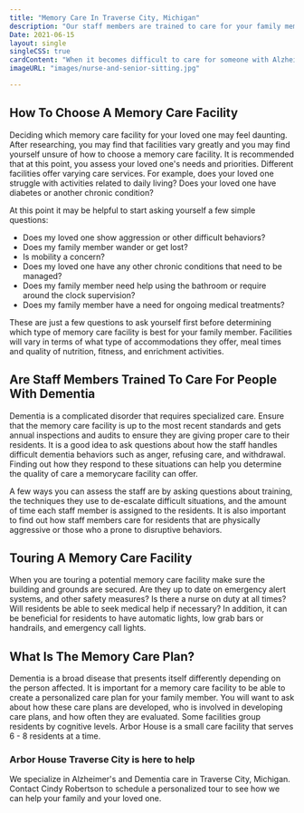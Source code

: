 ```yaml
---
title: "Memory Care In Traverse City, Michigan"
description: "Our staff members are trained to care for your family member with dementia.  We provide intensive, specialized care in a small environment."
Date: 2021-06-15
layout: single
singleCSS: true
cardContent: "When it becomes difficult to care for someone with Alzheimer's disease or dementia at home, you may want to consider memory care.  We provide intensive, specialized care for people with memory issues to help them get the most out of life."
imageURL: "images/nurse-and-senior-sitting.jpg"

---
```


## How To Choose A Memory Care Facility

Deciding which memory care facility for your loved one may feel daunting.  After researching, you may find that facilities vary greatly and you may find yourself unsure of how to choose a memory care facility.  It is recommended that at this point, you assess your loved one's needs and priorities.  Different facilities offer varying care services.  For example, does your loved one struggle with activities related to daily living?  Does your loved one have diabetes or another chronic condition?  

At this point it may be helpful to start asking yourself a few simple questions: 

- Does my loved one show aggression or other difficult behaviors? 
- Does my family member wander or get lost? 
- Is mobility a concern?
- Does my loved one have any other chronic conditions that need to be managed? 
- Does my family member need help using the bathroom or require around the clock supervision?
- Does my family member have a need for ongoing medical treatments?


These are just a few questions to ask yourself first before determining which type of memory care facility is best for your family member.  Facilities will vary in terms of what type of accommodations they offer, meal times and quality of nutrition, fitness, and enrichment activities.  

## Are Staff Members Trained To Care For People With Dementia

Dementia is a complicated disorder that requires specialized care.  Ensure that the memory care facility is up to the most recent standards and gets annual inspections and audits to ensure they are giving proper care to their residents.  It is a good idea to ask questions about how the staff handles difficult dementia behaviors such as anger, refusing care, and withdrawal.  Finding out how they respond to these situations can help you determine the quality of care a memorycare facility can offer.  

A few ways you can assess the staff are by asking questions about training, the techniques they use to de-escalate difficult situations, and the amount of time each staff member is assigned to the residents.  It is also important to find out how staff members care for residents that are physically aggressive or those who a prone to disruptive behaviors.  

## Touring A Memory Care Facility 

When you are touring a potential memory care facility make sure the building and grounds are secured.  Are they up to date on emergency alert systems, and other safety measures?  Is there a nurse on duty at all times?  Will residents be able to seek medical help if necessary?  In addition, it can be beneficial for residents to have automatic lights, low grab bars or handrails, and emergency call lights.

## What Is The Memory Care Plan?  

Dementia is a broad disease that presents itself differently depending on the person affected.  It is important for a memory care facility to be able to create a personalized care plan for your family member.  You will want to ask about how these care plans are developed, who is involved in developing care plans, and how often they are evaluated.  Some facilities group residents by cognitive levels.  Arbor House is a small care facility that serves 6 - 8 residents at a time.  


### Arbor House Traverse City is here to help

We specialize in Alzheimer's and Dementia care in Traverse City, Michigan.  Contact Cindy Robertson to schedule a personalized tour to see how we can help your family and your loved one.
